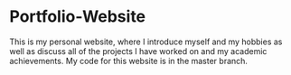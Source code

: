 # Portfolio-Website
This is my personal website, where I introduce myself and my hobbies as well as discuss all of the projects I have worked on and my academic achievements.
My code for this website is in the master branch.
